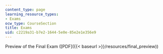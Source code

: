 ```yaml
---
content_type: page
learning_resource_types:
- Exams
ocw_type: CourseSection
title: Exams
uid: c2219a31-b7e2-1644-5e0e-85e2e1e356e9
---
```


Preview of the Final Exam ([PDF]({{< baseurl >}}/resources/final_preview))